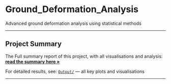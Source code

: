 # Ground_Deformation_Analysis
Advanced ground deformation analysis using statistical methods

---


## Project Summary

The Full summary report of this project, with all visualisations and analysis:
**[read the summary here »](Summary_report.md)**


For detailed results, see:
[`Output/`](Output/) — all key plots and visualisations

---